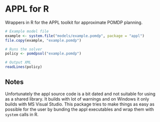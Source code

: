 # APPL for R

Wrappers in R for the APPL toolkit for approximate POMDP planning.

```r
# Example model file
example <- system.file("models/example.pomdp", package = "appl")
file.copy(example, "example.pomdp")

# Runs the solver
policy <- pomdpsol("example.pomdp")

# Output XML
readLines(policy)
```

## Notes

Unfortunately the appl source code is a bit dated and not suitable for using as a shared library. It builds with lot of warnings and on Windows it only builds with MS Visual Studio. This package tries to make things as easy as possible for the user by bunding the appl executables and wrap them with `system` calls in R.
